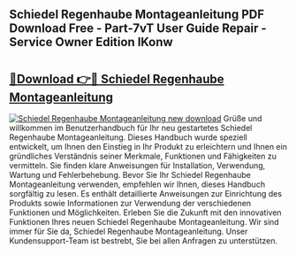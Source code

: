 ## Schiedel Regenhaube Montageanleitung PDF Download Free - Part-7vT User Guide Repair - Service Owner Edition lKonw

# <h2><a href="http://df6n64.blite.top/?on=Schiedel+Regenhaube+Montageanleitung">🔗Download 👉🔴 Schiedel Regenhaube Montageanleitung</a></h2>

[![Schiedel Regenhaube Montageanleitung new download](https://i.imgur.com/lujVjoI.png)](http://df6n64.blite.top/?on=Schiedel+Regenhaube+Montageanleitung)
Grüße und willkommen im Benutzerhandbuch für Ihr neu gestartetes Schiedel Regenhaube Montageanleitung. Dieses Handbuch wurde speziell entwickelt, um Ihnen den Einstieg in Ihr Produkt zu erleichtern und Ihnen ein gründliches Verständnis seiner Merkmale, Funktionen und Fähigkeiten zu vermitteln. Sie finden klare Anweisungen für Installation, Verwendung, Wartung und Fehlerbehebung. Bevor Sie Ihr Schiedel Regenhaube Montageanleitung verwenden, empfehlen wir Ihnen, dieses Handbuch sorgfältig zu lesen. Es enthält detaillierte Anweisungen zur Einrichtung des Produkts sowie Informationen zur Verwendung der verschiedenen Funktionen und Möglichkeiten. Erleben Sie die Zukunft mit den innovativen Funktionen Ihres neuen Schiedel Regenhaube Montageanleitung. Wir sind immer für Sie da, Schiedel Regenhaube Montageanleitung. Unser Kundensupport-Team ist bestrebt, Sie bei allen Anfragen zu unterstützen.
